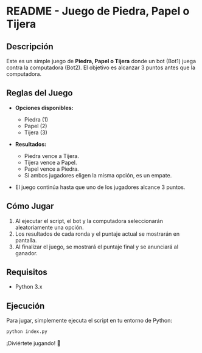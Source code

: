 # README - Juego de Piedra, Papel o Tijera

## Descripción

Este es un simple juego de **Piedra, Papel o Tijera** donde un bot (Bot1) juega contra la computadora (Bot2). El objetivo es alcanzar 3 puntos antes que la computadora.

## Reglas del Juego

- **Opciones disponibles:**
  - Piedra (1)
  - Papel (2)
  - Tijera (3)

- **Resultados:**
  - Piedra vence a Tijera.
  - Tijera vence a Papel.
  - Papel vence a Piedra.
  - Si ambos jugadores eligen la misma opción, es un empate.

- El juego continúa hasta que uno de los jugadores alcance 3 puntos.

## Cómo Jugar

1. Al ejecutar el script, el bot y la computadora seleccionarán aleatoriamente una opción.
2. Los resultados de cada ronda y el puntaje actual se mostrarán en pantalla.
3. Al finalizar el juego, se mostrará el puntaje final y se anunciará al ganador.

## Requisitos

- Python 3.x

## Ejecución

Para jugar, simplemente ejecuta el script en tu entorno de Python:

```bash
python index.py
```

¡Diviértete jugando! 🎉
